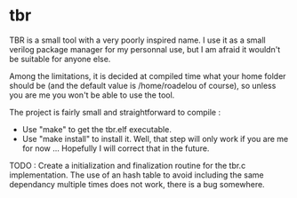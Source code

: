 # tbr
TBR is a small tool with a very poorly inspired name. I use it as a small 
verilog package manager for my personnal use, but I am afraid it wouldn't be 
suitable for anyone else.

Among the limitations, it is decided at compiled time what your home folder 
should be (and the default value is /home/roadelou of course), so unless you 
are me you won't be able to use the tool.

The project is fairly small and straightforward to compile :
 - Use "make" to get the tbr.elf executable.
 - Use "make install" to install it. Well, that step will only work if you are 
me for now ... Hopefully I will correct that in the future.

TODO :
Create a initialization and finalization routine for the tbr.c implementation.
The use of an hash table to avoid including the same dependancy multiple times does not work, there is a bug somewhere.
